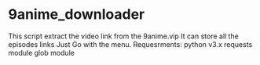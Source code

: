 # 9anime_downloader
This script extract the video link from the 9anime.vip
It can store all the episodes links
Just Go with the menu.
Requesrments:
python v3.x
requests module
glob module
